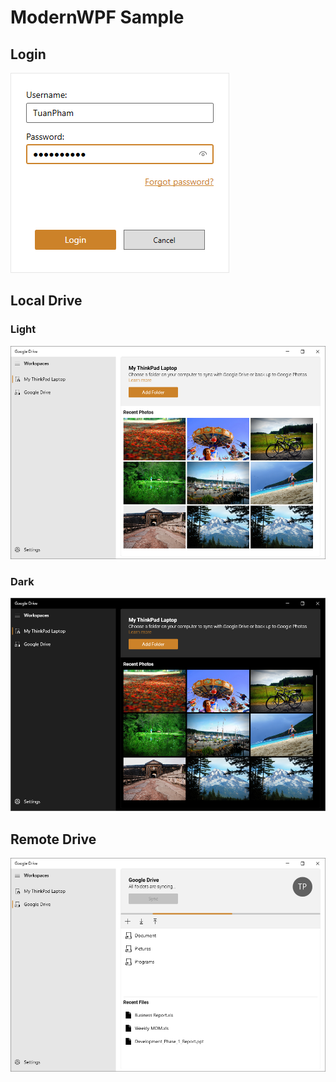 # ModernWPF Sample

## Login  
![PLogin](/doc/images/Login.png)

## Local Drive  
### Light
![PLogin](/doc/images/LocalDrive.png)

### Dark
![PLogin](/doc/images/LocalDrive_Dark.png)

## Remote Drive  
![PLogin](/doc/images/RemoteDrive.png)